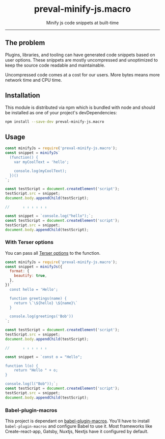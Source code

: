 <div align="center">
<h1>preval-minify-js.macro</h1>

<p>Minify js code snippets at built-time</p>
</div>

---

## The problem

Plugins, libraries, and tooling can have generated code snippets based on user options. These snippets are mostly uncompressed and unoptimized to keep the source code readable and maintainable.

Uncompressed code comes at a cost for our users. More bytes means more network time and CPU time.

## Installation

This module is distributed via npm which is bundled with node and should be installed as one of your project's devDependencies:

```bash
npm install --save-dev preval-minify-js.macro
```

## Usage

```js
const minifyJs = require('preval-minify-js.macro');
const snippet = minifyJs`
  (function() {
    var myCoolText = 'hello';

    console.log(myCoolText);
  })()
`;

const testScript = document.createElement('script');
testScript.src = snippet;
document.body.appendChild(testScript);

//      ↓ ↓ ↓ ↓ ↓ ↓

const snippet = `console.log("hello");`;
const testScript = document.createElement('script');
testScript.src = snippet;
document.body.appendChild(testScript);
```

### With Terser options

You can pass all [Terser options](https://terser.org/docs/api-reference#minify-options) to the function.

```js
const minifyJs = require('preval-minify-js.macro');
const snippet = minifyJs({
  format: {
    beautify: true,
  },
})`
  const hello = 'Hello';

  function greetings(name) {
    return \`\${hello} \${name}\`
  }

  console.log(greetings('Bob'))
`;

const testScript = document.createElement('script');
testScript.src = snippet;
document.body.appendChild(testScript);

//      ↓ ↓ ↓ ↓ ↓ ↓

const snippet = `const o = "Hello";

function l(o) {
    return "Hello " + o;
}

console.log(l("Bob"));`;
const testScript = document.createElement('script');
testScript.src = snippet;
document.body.appendChild(testScript);
```

### Babel-plugin-macros

This project is dependant on [babel-plugin-macros](https://github.com/kentcdodds/babel-plugin-macros). You'll have to install `babel-plugin-macros` and configure Babel to use it. Most frameworks like Create-react-app, Gatsby, Nuxtjs, Nextjs have it configured by default.
